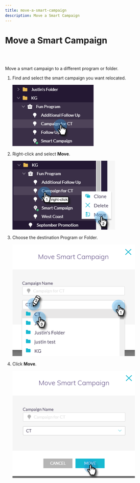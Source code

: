 ```yaml
---
title: move-a-smart-campaign
description: Move a Smart Campaign
---
```


# Move a Smart Campaign
<br>&nbsp;

Move a smart campaign to a different program or folder.

1. Find and select the smart campaign you want relocated.

   ![Image One](/help/sky/assets/smart-campaigns/move-a-smart-campaign/move-a-smart-campaign-1.png)

1. Right-click and select **Move**.

   ![Image Two](/help/sky/assets/smart-campaigns/move-a-smart-campaign/move-a-smart-campaign-2.png)

1. Choose the destination Program or Folder.

   ![Image Three](/help/sky/assets/smart-campaigns/move-a-smart-campaign/move-a-smart-campaign-3.png)

1. Click **Move**.

   ![Image Four](/help/sky/assets/smart-campaigns/move-a-smart-campaign/move-a-smart-campaign-4.png)
